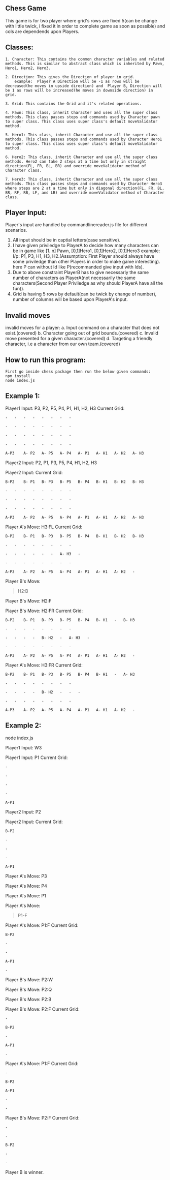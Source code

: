 ## Chess Game

This game is for two player where grid's rows are fixed 5(can be change with little twick, i fixed it in order to complete game as soon as possible) and cols are dependends upon Players.

## Classes:
	1. Character: This contains the common character variables and related methods. This is similar to abstract class which is inherited by Pawn, Hero1, Hero2, Hero3.

	2. Direction: This gives the Direction of player in grid.
		example:  Player A Direction will be -1 as rows will be decreased(he moves in upside direction) and  Player B, Direction will be 1 as rows will be increased(he moves in downside direction) in grid.

	3. Grid: This contains the Grid and it's related operations.
	
	4. Pawn: This class, inherit Character and uses all the super class methods. This class passes steps and commands used by Character pawn to super class. This class uses super class's default moveValidator method.
	
	5. Hero1: This class, inherit Character and use all the super class methods. This class passes steps and commands used by Character Hero1 to super class. This class uses super class's default moveValidator method.

	6. Hero2: This class, inherit Character and use all the super class methods. Hero2 can take 2 steps at a time but only in straight direction(FL, FR, BL, BR) and override moveValidator method of Character class.  
	
	7. Hero3: This class, inherit Character and use all the super class methods. This class passes steps and commands used by Character Hero3 where steps are 2 at a time but only in diagonal direction(FL, FR, BL, BR, RF, RB, LF, and LB) and override moveValidator method of Character class.


## Player Input:
Player's input are handled by commandlinereader.js file for different scenarios.
 1. All input should be in captial letters(case sensitive).
 2. I have given priviledge to PlayerA to decide how many characters can be in game like [1..n] Pawn, [0,1]Hero1, [0,1]Hero2, [0,1]Hero3
 	example: I/p: P1, P3, H1, H3, H2.(Assumption: First Player should always have some priviledge than other Players in order to make game interesting). here P can without Id like P(recommanded give input with Ids).
 3. Due to above constraint PlayerB has to give necessarly the same number of characters as PlayerA(not necessarily the same characters(Second Player Priviledge as why should PlayerA have all the fun)). 
 4. Grid is having 5 rows by default(can be twick by change of number), number of columns will be based upon PlayerA's input.

## Invalid moves
invalid moves for a player:
	a. Input command on a character that does not exist.(covered)
	b. Character going out of grid bounds.(covered)
	c. Invalid move presented for a given character.(covered)
	d. Targeting a friendly character, i.e a character from our own team.(covered)


## How to run this program:
	First go inside chess package then run the below given commands:
	npm install
	node index.js
	

## Example 1:
Player1 Input: 
P3, P2, P5, P4, P1, H1, H2, H3
Current Grid:

	-	-	-	-	-	-	-	-

	-	-	-	-	-	-	-	-

	-	-	-	-	-	-	-	-

	-	-	-	-	-	-	-	-

	A-P3	A- P2	A- P5	A- P4	A- P1	A- H1	A- H2	A- H3


Player2 Input: 
P2, P1, P3, P5, P4, H1, H2, H3

Player2 Input: 
Current Grid:

	B-P2	B- P1	B- P3	B- P5	B- P4	B- H1	B- H2	B- H3

	-	-	-	-	-	-	-	-

	-	-	-	-	-	-	-	-

	-	-	-	-	-	-	-	-

	A-P3	A- P2	A- P5	A- P4	A- P1	A- H1	A- H2	A- H3


Player A's Move: 
H3:FL
Current Grid:

	B-P2	B- P1	B- P3	B- P5	B- P4	B- H1	B- H2	B- H3

	-	-	-	-	-	-	-	-

	-	-	-	-	-	-	A- H3	-

	-	-	-	-	-	-	-	-

	A-P3	A- P2	A- P5	A- P4	A- P1	A- H1	A- H2	-


Player B's Move: 
> H2:B

Player B's Move: 
H2:F

Player B's Move: 
H2:FR
Current Grid:

	B-P2	B- P1	B- P3	B- P5	B- P4	B- H1	-	B- H3

	-	-	-	-	-	-	-	-

	-	-	-	-	B- H2	-	A- H3	-

	-	-	-	-	-	-	-	-

	A-P3	A- P2	A- P5	A- P4	A- P1	A- H1	A- H2	-


Player A's Move: 
H3:FR
Current Grid:

	B-P2	B- P1	B- P3	B- P5	B- P4	B- H1	-	A- H3

	-	-	-	-	-	-	-	-

	-	-	-	-	B- H2	-	-	-

	-	-	-	-	-	-	-	-

	A-P3	A- P2	A- P5	A- P4	A- P1	A- H1	A- H2	-





## Example 2:
node index.js

Player1 Input: 
W3

Player1 Input: 
P1
Current Grid:

	-

	-

	-

	-

	A-P1


Player2 Input: 
P2

Player2 Input: 
Current Grid:

	B-P2

	-

	-

	-

	A-P1


Player A's Move: 
P3

Player A's Move: 
P4

Player A's Move: 
P1

Player A's Move: 
> P1-F

Player A's Move: 
P1:F
Current Grid:

	B-P2

	-

	-

	A-P1

	-


Player B's Move: 
P2:W

Player B's Move: 
P2:Q

Player B's Move: 
P2:B

Player B's Move: 
P2:F
Current Grid:

	-

	B-P2

	-

	A-P1

	-


Player A's Move: 
P1:F
Current Grid:

	-

	B-P2

	A-P1

	-

	-


Player B's Move: 
P2:F
Current Grid:

	-

	-

	B-P2

	-

	-

Player B is winner.
